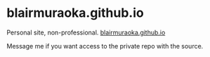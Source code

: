 # blairmuraoka.github.io

Personal site, non-professional.
<a href="https://blairmuraoka.github.io/">blairmuraoka.github.io</a>

Message me if you want access to the private repo with the source.
